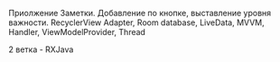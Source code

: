 Приолжение Заметки. Добавление по кнопке, выставление уровня важности. RecyclerView Adapter, Room database, LiveData, MVVM, Handler, ViewModelProvider, Thread

2 ветка - RXJava
